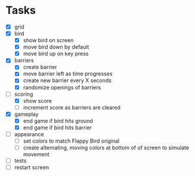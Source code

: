 # Tasks

- [x] grid
- [x] bird
  - [x] show bird on screen
  - [x] move bird down by default
  - [x] move bird up on key press
- [x] barriers
  - [x] create barrier
  - [x] move barrier left as time progresses
  - [x] create new barrier every X seconds
  - [x] randomize openings of barriers
- [ ] scoring
  - [x] show score
  - [ ] increment score as barriers are cleared
- [x] gameplay
  - [x] end game if bird hits ground 
  - [x] end game if bird hits barrier
- [ ] appearance
  - [ ] set colors to match Flappy Bird original
  - [ ] create alternating, moving colors at bottom of of screen to simulate movement 
- [ ] tests
- [ ] restart screen
